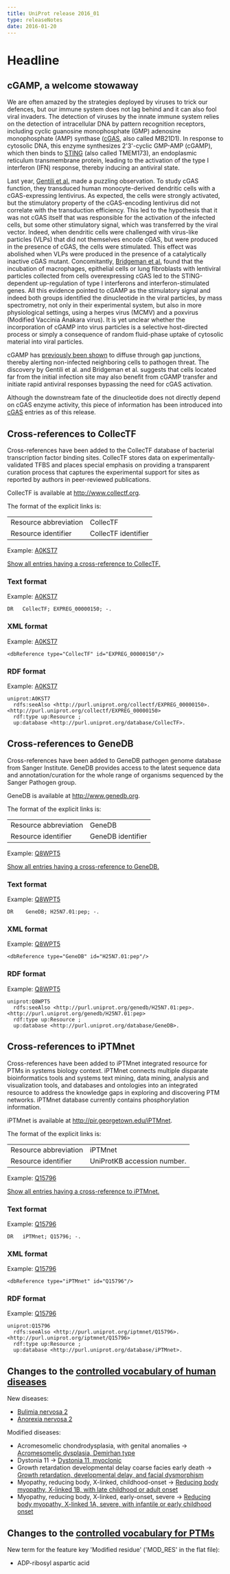 ```yaml
---
title: UniProt release 2016_01
type: releaseNotes
date: 2016-01-20
---
```


# Headline

## cGAMP, a welcome stowaway

We are often amazed by the strategies deployed by viruses to trick our defences, but our immune system does not lag behind and it can also fool viral invaders. The detection of viruses by the innate immune system relies on the detection of intracellular DNA by pattern recognition receptors, including cyclic guanosine monophosphate (GMP) adenosine monophosphate (AMP) synthase ([cGAS](https://www.uniprot.org/uniprotkb?query=gene:mb21d1+AND+reviewed:true), also called MB21D1). In response to cytosolic DNA, this enzyme synthesizes 2'3'-cyclic GMP-AMP (cGAMP), which then binds to [STING](https://www.uniprot.org/uniprotkb?query=gene:tmem173+AND+reviewed:true) (also called TMEM173), an endoplasmic reticulum transmembrane protein, leading to the activation of the type I interferon (IFN) response, thereby inducing an antiviral state.

Last year, [Gentili et al.](http://www.ncbi.nlm.nih.gov/pubmed/26229115) made a puzzling observation. To study cGAS function, they transduced human monocyte-derived dendritic cells with a cGAS-expressing lentivirus. As expected, the cells were strongly activated, but the stimulatory property of the cGAS-encoding lentivirus did not correlate with the transduction efficiency. This led to the hypothesis that it was not cGAS itself that was responsible for the activation of the infected cells, but some other stimulatory signal, which was transferred by the viral vector. Indeed, when dendritic cells were challenged with virus-like particles (VLPs) that did not themselves encode cGAS, but were produced in the presence of cGAS, the cells were stimulated. This effect was abolished when VLPs were produced in the presence of a catalytically inactive cGAS mutant. Concomitantly, [Bridgeman et al.](http://www.ncbi.nlm.nih.gov/pubmed/26229117) found that the incubation of macrophages, epithelial cells or lung fibroblasts with lentiviral particles collected from cells overexpressing cGAS led to the STING-dependent up-regulation of type I interferons and interferon-stimulated genes. All this evidence pointed to cGAMP as the stimulatory signal and indeed both groups identified the dinucleotide in the viral particles, by mass spectrometry, not only in their experimental system, but also in more physiological settings, using a herpes virus (MCMV) and a poxvirus (Modified Vaccinia Anakara virus). It is yet unclear whether the incorporation of cGAMP into virus particles is a selective host-directed process or simply a consequence of random fluid-phase uptake of cytosolic material into viral particles.

cGAMP has [previously been shown](http://www.ncbi.nlm.nih.gov/pubmed/24077100) to diffuse through gap junctions, thereby alerting non-infected neighboring cells to pathogen threat. The discovery by Gentili et al. and Bridgeman et al. suggests that cells located far from the initial infection site may also benefit from cGAMP transfer and initiate rapid antiviral responses bypassing the need for cGAS activation.

Although the downstream fate of the dinucleotide does not directly depend on cGAS enzyme activity, this piece of information has been introduced into [cGAS](https://www.uniprot.org/uniprotkb?query=gene:mb21d1+AND+reviewed:true) entries as of this release.

## Cross-references to CollecTF

Cross-references have been added to the CollecTF database of bacterial transcription factor binding sites. CollecTF stores data on experimentally-validated TFBS and places special emphasis on providing a transparent curation process that captures the experimental support for sites as reported by authors in peer-reviewed publications.

CollecTF is available at <http://www.collectf.org>.

The format of the explicit links is:

|                       |                     |
| :-------------------- | :------------------ |
| Resource abbreviation | CollecTF            |
| Resource identifier   | CollecTF identifier |

Example: [A0KST7](https://www.uniprot.org/uniprotkb/A0KST7#expression)

[Show all entries having a cross-reference to CollecTF.](https://www.uniprot.org/uniprotkb?query=database:collectf)

### Text format

Example: [A0KST7](https://rest.uniprot.org/uniprotkb/A0KST7.txt)

    DR   CollecTF; EXPREG_00000150; -.

### XML format

Example: [A0KST7](https://rest.uniprot.org/uniprotkb/A0KST7.xml)

    <dbReference type="CollecTF" id="EXPREG_00000150"/>

### RDF format

Example: [A0KST7](https://rest.uniprot.org/uniprotkb/A0KST7.ttl)

    uniprot:A0KST7
      rdfs:seeAlso <http://purl.uniprot.org/collectf/EXPREG_00000150>.
    <http://purl.uniprot.org/collectf/EXPREG_00000150>
      rdf:type up:Resource ;
      up:database <http://purl.uniprot.org/database/CollecTF>.

## Cross-references to GeneDB

Cross-references have been added to GeneDB pathogen genome database from Sanger Institute. GeneDB provides access to the latest sequence data and annotation/curation for the whole range of organisms sequenced by the Sanger Pathogen group.

GeneDB is available at <http://www.genedb.org>.

The format of the explicit links is:

|                       |                   |
| :-------------------- | :---------------- |
| Resource abbreviation | GeneDB            |
| Resource identifier   | GeneDB identifier |

Example: [Q8WPT5](https://www.uniprot.org/uniprotkb/Q8WPT5#cross-references)

[Show all entries having a cross-reference to GeneDB.](https://www.uniprot.org/uniprotkb?query=database:genedb)

### Text format

Example: [Q8WPT5](https://rest.uniprot.org/uniprotkb/Q8WPT5.txt)

    DR    GeneDB; H25N7.01:pep; -.

### XML format

Example: [Q8WPT5](https://rest.uniprot.org/uniprotkb/Q8WPT5.xml)

    <dbReference type="GeneDB" id="H25N7.01:pep"/>

### RDF format

Example: [Q8WPT5](https://rest.uniprot.org/uniprotkb/Q8WPT5.ttl)

    uniprot:Q8WPT5
      rdfs:seeAlso <http://purl.uniprot.org/genedb/H25N7.01:pep>.
    <http://purl.uniprot.org/genedb/H25N7.01:pep>
      rdf:type up:Resource ;
      up:database <http://purl.uniprot.org/database/GeneDB>.

## Cross-references to iPTMnet

Cross-references have been added to iPTMnet integrated resource for PTMs in systems biology context. iPTMnet connects multiple disparate bioinformatics tools and systems text mining, data mining, analysis and visualization tools, and databases and ontologies into an integrated resource to address the knowledge gaps in exploring and discovering PTM networks. iPTMnet database currently contains phosphorylation information.

iPTMnet is available at <http://pir.georgetown.edu/iPTMnet>.

The format of the explicit links is:

|                       |                             |
| :-------------------- | :-------------------------- |
| Resource abbreviation | iPTMnet                     |
| Resource identifier   | UniProtKB accession number. |

Example: [Q15796](https://www.uniprot.org/uniprotkb/Q15796)

[Show all entries having a cross-reference to iPTMnet.](https://www.uniprot.org/uniprotkb?query=database%3Aiptmnet)

### Text format

Example: [Q15796](https://rest.uniprot.org/uniprotkb/Q15796.txt)

    DR   iPTMnet; Q15796; -.

### XML format

Example: [Q15796](https://rest.uniprot.org/uniprotkb/Q15796.xml)

    <dbReference type="iPTMnet" id="Q15796"/>

### RDF format

Example: [Q15796](https://rest.uniprot.org/uniprotkb/Q15796.ttl)

    uniprot:Q15796
      rdfs:seeAlso <http://purl.uniprot.org/iptmnet/Q15796>.
    <http://purl.uniprot.org/iptmnet/Q15796>
      rdf:type up:Resource ;
      up:database <http://purl.uniprot.org/database/iPTMnet>.

## Changes to the [controlled vocabulary of human diseases](https://ftp.uniprot.org/pub/databases/uniprot/current_release/knowledgebase/complete/docs/humdisease)

New diseases:

- [Bulimia nervosa 2](https://www.uniprot.org/diseases/DI-04567)
- [Anorexia nervosa 2](https://www.uniprot.org/diseases/DI-04568)

Modified diseases:

- Acromesomelic chondrodysplasia, with genital anomalies -&gt; [Acromesomelic dysplasia, Demirhan type](https://www.uniprot.org/diseases/DI-00033)
- Dystonia 11 -&gt; [Dystonia 11, myoclonic](https://www.uniprot.org/diseases/DI-00418)
- Growth retardation developmental delay coarse facies early death -&gt; [Growth retardation, developmental delay, and facial dysmorphism](https://www.uniprot.org/diseases/DI-02561)
- Myopathy, reducing body, X-linked, childhood-onset -&gt; [Reducing body myopathy, X-linked 1B, with late childhood or adult onset](https://www.uniprot.org/diseases/DI-02435)
- Myopathy, reducing body, X-linked, early-onset, severe -&gt; [Reducing body myopathy, X-linked 1A, severe, with infantile or early childhood onset](https://www.uniprot.org/diseases/DI-02458)

## Changes to the [controlled vocabulary for PTMs](https://ftp.uniprot.org/pub/databases/uniprot/current_release/knowledgebase/complete/docs/ptmlist)

New term for the feature key 'Modified residue' ('MOD_RES' in the flat file):

- ADP-ribosyl aspartic acid
